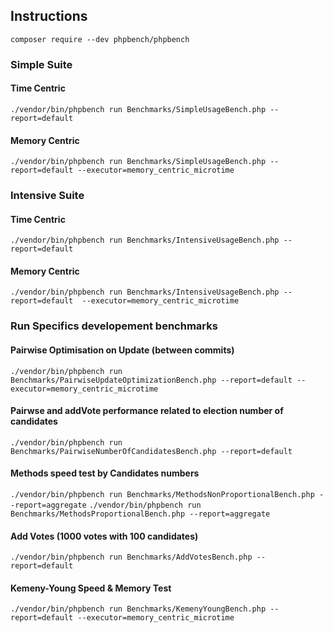 ## Instructions

``` composer require --dev phpbench/phpbench ```

### Simple Suite
#### Time Centric
``` ./vendor/bin/phpbench run Benchmarks/SimpleUsageBench.php --report=default ```
#### Memory Centric
``` ./vendor/bin/phpbench run Benchmarks/SimpleUsageBench.php --report=default --executor=memory_centric_microtime ```


### Intensive Suite
#### Time Centric
``` ./vendor/bin/phpbench run Benchmarks/IntensiveUsageBench.php --report=default ```
#### Memory Centric
``` ./vendor/bin/phpbench run Benchmarks/IntensiveUsageBench.php --report=default  --executor=memory_centric_microtime ```


### Run Specifics developement benchmarks

#### Pairwise Optimisation on Update (between commits)

``` ./vendor/bin/phpbench run Benchmarks/PairwiseUpdateOptimizationBench.php --report=default --executor=memory_centric_microtime ```

#### Pairwse and addVote performance related to election number of candidates

``` ./vendor/bin/phpbench run Benchmarks/PairwiseNumberOfCandidatesBench.php --report=default ```

#### Methods speed test by Candidates numbers

``` ./vendor/bin/phpbench run Benchmarks/MethodsNonProportionalBench.php --report=aggregate ```
``` ./vendor/bin/phpbench run Benchmarks/MethodsProportionalBench.php --report=aggregate ```

#### Add Votes (1000 votes with 100 candidates)
``` ./vendor/bin/phpbench run Benchmarks/AddVotesBench.php --report=default ```

#### Kemeny-Young Speed & Memory Test

``` ./vendor/bin/phpbench run Benchmarks/KemenyYoungBench.php --report=default --executor=memory_centric_microtime ```